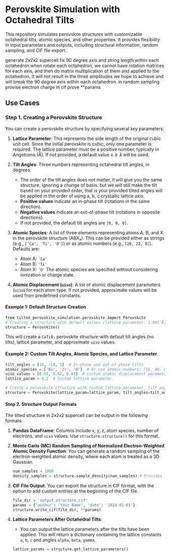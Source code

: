 # Perovskite Simulation with Octahedral Tilts

This repository simulates perovskite structures with customizable octahedral tilts, atomic species, and other properties. It provides flexibility in input parameters and outputs, including structural information, random sampling, and CIF file export.

generate 2x2x2 supercell
fix 90 degree axis and string length within each octahedron
when rotate each octahedron, we cannot have rotation matrices for each axis, and then do matrix multiplication of them and applied to the octahedron. It will not result in the three amplitudes we hope to achieve and will break the 90 degree axis within each octahedron.
in random sampling provise electron charge
in cif prove **params
## Use Cases

### **Step 1. Creating a Perovskite Structure**

You can create a perovskite structure by specifying several key parameters:

1. **Lattice Parameter**: This represents the side length of the original cubic unit cell. Since the initial perovskite is cubic, only one parameter is required. The lattice parameter must be a positive number, typically in Angstroms (Å). If not provided, a default value `4.0 Å` will be used.

2. **Tilt Angles**: Three numbers representing octahedral tilt angles, in degrees.
   - The order of the tilt angles does not matter, it will give you the same structure, ignoring a change of basis.
    but we will still make the tilt based on your provided order, that is your provided tilted angles will be applied in the order of using a, b, c crystallic lattice axis.
   - **Positive values** indicate an in-phase tilt (rotations in the same direction).
   - **Negative values** indicate an out-of-phase tilt (rotations in opposite directions).
   - If not provided, the default tilt angles are `[0, 0, 0]`.

3. **Atomic Species**: A list of three elements representing atoms A, B, and X in the perovskite structure (ABX₃). This can be provided either as strings (e.g., `['Ca', 'Ti', 'O']`) or as atomic numbers (e.g., `[20, 22, 8]`). Defaults are:
   - Atom A: `'Ca'`
   - Atom B: `'Ti'`
   - Atom X: `'O'`
   The atomic species are specified without considering ionization or charge state.

4. **Atomic Displacement (`uiso`)**: A list of atomic displacement parameters (`uiso`) for each atom type. If not provided, approximate values will be used from predefined constants.

#### Example 1: Default Structure Creation

```python
from tilted_perovskite_simulation.perovskite import Perovskite
# Creating a structure with default values (lattice parameter: 3.905 Å, tilt angles: [0, 0, 0], atomic species: [Ca, Ti, O])
structure = Perovskite()
```

This will create a `CaTiO₃` perovskite structure with default tilt angles (no tilts), lattice parameter, and approximate `uiso` values.

#### Example 2: Custom Tilt Angles, Atomic Species, and Lattice Parameter

```python
tilt_angles = [15, -10, 5]  # In-phase and out-of-phase tilts
atomic_species = ['Ba', 'Zr', 'O']  # Or use atomic numbers: [56, 40, 8]
uiso_values = [0.01, 0.02, 0.03]  # Custom atomic displacement parameters
lattice_param = 4.2  # Custom lattice parameter

# Create a perovskite structure with custom lattice parameter, tilt angles, atomic species, and uiso values
structure = Perovskite(lattice_param=lattice_param, tilt_angles=tilt_angles, atom_species=atomic_species, uiso=uiso_values)
```

#### **Step 2. Structure Output Formats**

The tilted structure in 2x2x2 supercell can be output in the following formats:

1. **Pandas DataFrame**: Columns include x, y, z, atom species, number of electrons, and `uiso` values. Use `structure.structure()` for this format.

2. **Monte Carlo (MC) Random Sampling of Normalized Electron-Weighted Atomic Density Function**:
    You can generate a random sampling of the electron-weighted atomic density, where each atom is treated as a 3D Gaussian.

    ```python
    num_samples = 1000
    density_samples = structure.sample_density(num_samples) # Provides a numpy array with dimension (num_samples, 3)
    ```

3. **CIF File Output**: You can export the structure in CIF format, with the option to add custom entries at the beginning of the CIF file.

   ```python
   file_dir = 'output_structure.cif'
   params = {'author': 'Your Name', 'date': '2024-01-01'}
   structure.write_cif(file_dir, **params)
   ```

4. **Lattice Parameters After Octahedral Tilts**:
   - You can output the lattice parameters after the tilts have been applied. This will return a dictionary containing the lattice constants `a`, `b`, `c` and angles `alpha`, `beta`, `gamma`.

   ```python
   lattice_params = structure.get_lattice_parameters()
   ```
